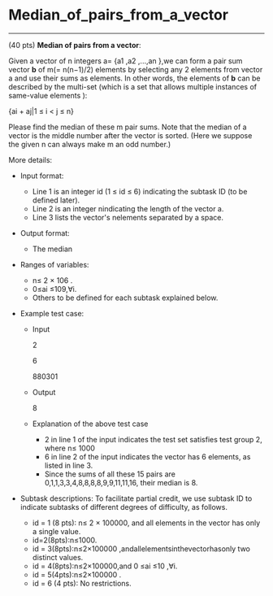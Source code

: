 # Median_of_pairs_from_a_vector
------

(40 pts) **Median of pairs from a vector**:

Given a vector of n integers a= {a1 ,a2 ,...,an },we can form a pair sum vector **b** of m(= n(n−1)/2) elements by selecting any 2 elements from vector a and use their sums as elements.
In other words, the elements of **b** can be described by the multi-set (which is a set that allows multiple instances of same-value elements ):

{ai + aj|1 ≤ i < j ≤ n}

Please find the median of these m pair sums. Note that the median of a vector is the middle number after the vector is sorted. (Here we suppose the given n can always make m an odd number.)

More details:

* Input format:
  * Line 1 is an integer id (1 ≤ id ≤ 6) indicating the subtask ID (to be defined later).
  * Line 2 is an integer nindicating the length of the vector a.
  * Line 3 lists the vector's nelements separated by a space.

* Output format:
  * The median

* Ranges of variables:
  * n≤ 2 × 106 .
  * 0≤ai ≤109,∀i.
  * Others to be defined for each subtask explained below.

* Example test case:
  * Input

    2

    6

    880301
  * Output

    8
  * Explanation of the above test case
    * 2 in line 1 of the input indicates the test set satisfies test group 2, where n≤ 1000
    * 6 in line 2 of the input indicates the vector has 6 elements, as listed in line 3.
    * Since the sums of all these 15 pairs are 0,1,1,3,3,4,8,8,8,8,9,9,11,11,16, their median is 8.

* Subtask descriptions: To facilitate partial credit, we use subtask ID to indicate subtasks of different degrees of difficulty, as follows.
  * id = 1 (8 pts): n≤ 2 × 100000, and all elements in the vector has only a single value.
  * id=2(8pts):n≤1000.
  * id = 3(8pts):n≤2×100000 ,andallelementsinthevectorhasonly two distinct values.
  * id = 4(8pts):n≤2×100000,and 0 ≤ai ≤10 ,∀i.
  * id = 5(4pts):n≤2×100000 .
  * id = 6 (4 pts): No restrictions.
